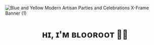 ![Blue and Yellow Modern Artisan Parties and Celebrations X-Frame Banner (1)](https://github.com/blooroot/blooroot/assets/153166342/0d54879d-f336-47ff-b71e-34f9cba90236)

<div align="center">

# **ʜɪ, ɪ'ᴍ ʙʟᴏᴏʀᴏᴏᴛ** 🧍‍♀️

</div>

